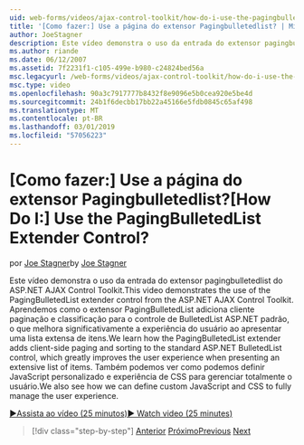 ```yaml
---
uid: web-forms/videos/ajax-control-toolkit/how-do-i-use-the-pagingbulletedlist-extender-control
title: '[Como fazer:] Use a página do extensor Pagingbulletedlist? | Microsoft Docs'
author: JoeStagner
description: Este vídeo demonstra o uso da entrada do extensor pagingbulletedlist do ASP.NET AJAX Control Toolkit. Aprendemos como extende o PagingBulletedList...
ms.author: riande
ms.date: 06/12/2007
ms.assetid: 7f2231f1-c105-499e-b980-c24824bed56a
msc.legacyurl: /web-forms/videos/ajax-control-toolkit/how-do-i-use-the-pagingbulletedlist-extender-control
msc.type: video
ms.openlocfilehash: 90a3c7917777b8432f8e9096e5b0cea920e5be4d
ms.sourcegitcommit: 24b1f6decbb17bb22a45166e5fdb0845c65af498
ms.translationtype: MT
ms.contentlocale: pt-BR
ms.lasthandoff: 03/01/2019
ms.locfileid: "57056223"
---
```

<a name="how-do-i-use-the-pagingbulletedlist-extender-control"></a><span data-ttu-id="970d9-105">[Como fazer:] Use a página do extensor Pagingbulletedlist?</span><span class="sxs-lookup"><span data-stu-id="970d9-105">[How Do I:] Use the PagingBulletedList Extender Control?</span></span>
====================
<span data-ttu-id="970d9-106">por [Joe Stagner](https://github.com/JoeStagner)</span><span class="sxs-lookup"><span data-stu-id="970d9-106">by [Joe Stagner](https://github.com/JoeStagner)</span></span>

<span data-ttu-id="970d9-107">Este vídeo demonstra o uso da entrada do extensor pagingbulletedlist do ASP.NET AJAX Control Toolkit.</span><span class="sxs-lookup"><span data-stu-id="970d9-107">This video demonstrates the use of the PagingBulletedList extender control from the ASP.NET AJAX Control Toolkit.</span></span> <span data-ttu-id="970d9-108">Aprendemos como o extensor PagingBulletedList adiciona cliente paginação e classificação para o controle de BulletedList ASP.NET padrão, o que melhora significativamente a experiência do usuário ao apresentar uma lista extensa de itens.</span><span class="sxs-lookup"><span data-stu-id="970d9-108">We learn how the PagingBulletedList extender adds client-side paging and sorting to the standard ASP.NET BulletedList control, which greatly improves the user experience when presenting an extensive list of items.</span></span> <span data-ttu-id="970d9-109">Também podemos ver como podemos definir JavaScript personalizado e experiência de CSS para gerenciar totalmente o usuário.</span><span class="sxs-lookup"><span data-stu-id="970d9-109">We also see how we can define custom JavaScript and CSS to fully manage the user experience.</span></span>

[<span data-ttu-id="970d9-110">&#9654;Assista ao vídeo (25 minutos)</span><span class="sxs-lookup"><span data-stu-id="970d9-110">&#9654; Watch video (25 minutes)</span></span>](https://channel9.msdn.com/Blogs/ASP-NET-Site-Videos/how-do-i-use-the-pagingbulletedlist-extender-control)

> [!div class="step-by-step"]
> <span data-ttu-id="970d9-111">[Anterior](how-do-i-use-the-aspnet-ajax-listsearch-extender.md)
> [Próximo](how-do-i-use-the-numericupdown-extender-control.md)</span><span class="sxs-lookup"><span data-stu-id="970d9-111">[Previous](how-do-i-use-the-aspnet-ajax-listsearch-extender.md)
[Next](how-do-i-use-the-numericupdown-extender-control.md)</span></span>
